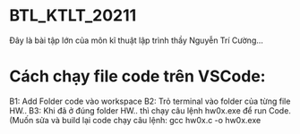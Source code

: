 # BTL_KTLT_20211
Đây là bài tập lớn của môn kĩ thuật lập trình thầy Nguyễn Trí Cường...

# Cách chạy file code trên VSCode:
B1: Add Folder code vào workspace
B2: Trỏ terminal vào folder của từng file HW..
B3: Khi đã ở đúng folder HW.. thì chạy câu lệnh hw0x.exe để run Code. (Muốn sửa và build lại code chạy câu lệnh: gcc hw0x.c -o hw0x.exe
